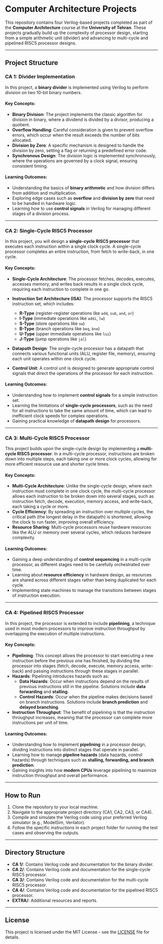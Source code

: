 
# Computer Architecture Projects

This repository contains four Verilog-based projects completed as part of the **Computer Architecture** course at the **University of Tehran**. These projects gradually build up the complexity of processor design, starting from a simple arithmetic unit (divider) and advancing to multi-cycle and pipelined RISC5 processor designs.

---

## Project Structure

### CA 1: Divider Implementation

In this project, a **binary divider** is implemented using Verilog to perform division on two 10-bit binary numbers.

#### Key Concepts:

- **Binary Division**: The project implements the classic algorithm for division in binary, where a dividend is divided by a divisor, producing a quotient.
- **Overflow Handling**: Careful consideration is given to prevent overflow errors, which occur when the result exceeds the number of bits allocated.
- **Division by Zero**: A specific mechanism is designed to handle the division by zero, setting a flag or returning a predefined error code.
- **Synchronous Design**: The division logic is implemented synchronously, where the operations are governed by a clock signal, ensuring consistent timing.

#### Learning Outcomes:

- Understanding the basics of **binary arithmetic** and how division differs from addition and multiplication.
- Exploring edge cases such as **overflow** and **division by zero** that need to be handled in hardware logic.
- Learning how to use **control signals** in Verilog for managing different stages of a division process.

---

### CA 2: Single-Cycle RISC5 Processor

In this project, you will design a **single-cycle RISC5 processor** that executes each instruction within a single clock cycle. A single-cycle processor completes an entire instruction, from fetch to write-back, in one cycle.

#### Key Concepts:

- **Single-Cycle Architecture**: The processor fetches, decodes, executes, accesses memory, and writes back results in a single clock cycle, requiring each instruction to complete in one go.
- **Instruction Set Architecture (ISA)**: The processor supports the RISC5 instruction set, which includes:

  - **R-Type** (register-register operations like `add`, `sub`, `and`, `or`)
  - **I-Type** (immediate operations like `addi`, `lw`)
  - **S-Type** (store operations like `sw`)
  - **B-Type** (branch operations like `beq`, `bne`)
  - **U-Type** (upper immediate operations like `lui`)
  - **J-Type** (jump operations like `jal`)
- **Datapath Design**: The single-cycle processor has a datapath that connects various functional units (ALU, register file, memory), ensuring each unit operates within one clock cycle.
- **Control Unit**: A control unit is designed to generate appropriate control signals that direct the operations of the processor for each instruction.

#### Learning Outcomes:

- Understanding how to implement **control signals** for a simple instruction set.
- Learning the limitations of **single-cycle processors**, such as the need for all instructions to take the same amount of time, which can lead to inefficient clock speeds for complex operations.
- Gaining practical knowledge of **datapath design** for processors.

---

### CA 3: Multi-Cycle RISC5 Processor

This project builds upon the single-cycle design by implementing a **multi-cycle RISC5 processor**. In a multi-cycle processor, instructions are broken down into multiple steps, each taking one or more clock cycles, allowing for more efficient resource use and shorter cycle times.

#### Key Concepts:

- **Multi-Cycle Architecture**: Unlike the single-cycle design, where each instruction must complete in one clock cycle, the multi-cycle processor allows each instruction to be broken down into several stages, such as instruction fetch, decode, execution, memory access, and write-back, each taking a cycle or more.
- **Cycle Efficiency**: By spreading an instruction over multiple cycles, the critical path (the longest delay in the datapath) is shortened, allowing the clock to run faster, improving overall efficiency.
- **Resource Sharing**: Multi-cycle processors reuse hardware resources like the ALU or memory over several cycles, which reduces hardware complexity.

#### Learning Outcomes:

- Gaining a deep understanding of **control sequencing** in a multi-cycle processor, as different stages need to be carefully orchestrated over time.
- Learning about **resource efficiency** in hardware design, as resources are shared across different stages rather than being duplicated for each cycle.
- Implementing state machines to manage the transitions between stages of instruction execution.

---

### CA 4: Pipelined RISC5 Processor

In this project, the processor is extended to include **pipelining**, a technique used in most modern processors to improve instruction throughput by overlapping the execution of multiple instructions.

#### Key Concepts:

- **Pipelining**: This concept allows the processor to start executing a new instruction before the previous one has finished, by dividing the processor into stages (fetch, decode, execute, memory access, write-back) and passing instructions through these stages in parallel.
- **Hazards**: Pipelining introduces hazards such as:
  - **Data Hazards**: Occur when instructions depend on the results of previous instructions still in the pipeline. Solutions include **data forwarding** and **stalling**.
  - **Control Hazards**: Occur when the pipeline makes decisions based on branch instructions. Solutions include **branch prediction** and **delayed branching**.
- **Instruction Throughput**: The benefit of pipelining is that the instruction throughput increases, meaning that the processor can complete more instructions per unit of time.

#### Learning Outcomes:

- Understanding how to implement **pipelining** in a processor design, dividing instructions into distinct stages that operate in parallel.
- Learning how to manage **pipeline hazards** (data hazards, control hazards) through techniques such as **stalling, forwarding, and branch prediction**.
- Gaining insights into how **modern CPUs** leverage pipelining to maximize instruction throughput and overall performance.

---

## How to Run

1. Clone the repository to your local machine.
2. Navigate to the appropriate project directory (CA1, CA2, CA3, or CA4).
3. Compile and simulate the Verilog code using your preferred Verilog simulator (e.g., ModelSim, Verilator).
4. Follow the specific instructions in each project folder for running the test cases and observing the outputs.

---

## Directory Structure

- **CA 1/**: Contains Verilog code and documentation for the binary divider.
- **CA 2/**: Contains Verilog code and documentation for the single-cycle RISC5 processor.
- **CA 3/**: Contains Verilog code and documentation for the multi-cycle RISC5 processor.
- **CA 4/**: Contains Verilog code and documentation for the pipelined RISC5 processor.
- **EXTRA/**: Additional resources and reports.

---

## License

This project is licensed under the MIT License - see the [LICENSE](LICENSE) file for details.
